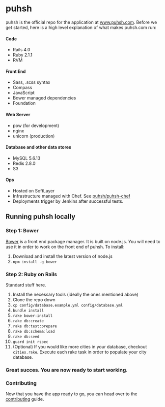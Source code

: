 puhsh
=====
puhsh is the official repo for the application at www.puhsh.com. Before we get started, here is a high level explanation of what makes puhsh.com run:

#### Code
* Rails 4.0
* Ruby 2.1.1
* RVM

#### Front End
* Sass, .scss syntax
* Compass
* JavaScript
* Bower managed dependencies
* Foundation

#### Web Server
* pow (for development)
* nginx
* unicorn (production)

#### Database and other data stores
* MySQL 5.6.13
* Redis 2.8.0
* S3

#### Ops
* Hosted on SoftLayer
* Infrastructure managed with Chef. See [puhsh/puhsh-chef](https://github.com/puhsh/puhsh-chef)
* Deployments trigger by Jenkins after successful tests.


## Running puhsh locally

### Step 1: Bower
[Bower](http://bower.io/) is a front end package manager. It is built on node.js. You will need to use it in order to work on the front end of puhsh. To install:

1. Download and install the latest version of node.js 
2. `npm install -g bower` 

### Step 2: Ruby on Rails

Standard stuff here.

1. Install the necessary tools (ideally the ones mentioned above)
2. Clone the repo down
3. `cp config/database.example.yml config/database.yml`
4. `bundle install`
5. `rake bower:install`
6. `rake db:create`
7. `rake db:test:prepare`
8. `rake db:schema:load`
9. `rake db:seed`
10. `guard init rspec`
11. (Optional) If you would like more cities in your database, checkout `cities.rake`. Execute each rake task in order to populate your city database.

### Great succes. You are now ready to start working.

### Contributing
Now that you have the app ready to go, you can head over to the [contributing](CONTRIBUTING.md) guide.
